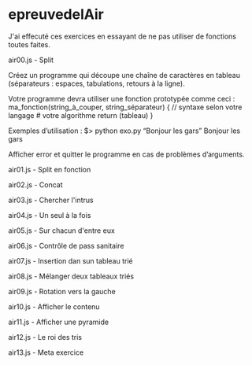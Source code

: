 # epreuvedelAir
J'ai effecuté ces exercices en essayant de ne pas utiliser de fonctions toutes faites.

air00.js - Split

  Créez un programme qui découpe une chaîne de caractères en tableau (séparateurs : espaces, tabulations, retours à la ligne).
  
  Votre programme devra utiliser une fonction prototypée comme ceci :
  ma_fonction(string_à_couper, string_séparateur) { // syntaxe selon votre langage
  	# votre algorithme
  	return (tableau)
  }
  
  
  Exemples d’utilisation :
  $> python exo.py “Bonjour les gars”
  Bonjour
  les
  gars
  
  Afficher error et quitter le programme en cas de problèmes d’arguments.

air01.js - Split en fonction

air02.js - Concat

air03.js - Chercher l'intrus

air04.js - Un seul à la fois

air05.js - Sur chacun d'entre eux

air06.js - Contrôle de pass sanitaire

air07.js - Insertion dan sun tableau trié

air08.js - Mélanger deux tableaux triés

air09.js - Rotation vers la gauche

air10.js - Afficher le contenu

air11.js - Afficher une pyramide

air12.js - Le roi des tris

air13.js - Meta exercice

